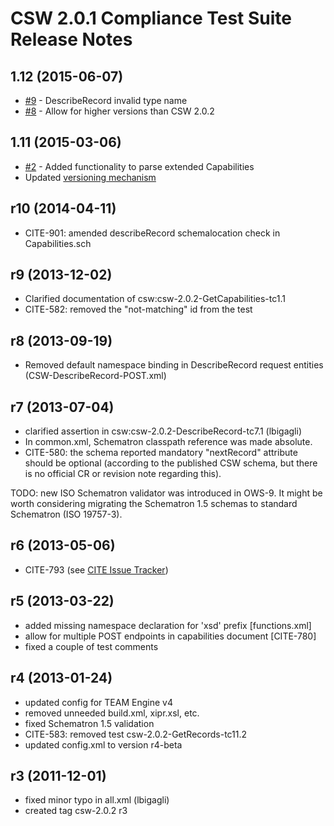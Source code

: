 # CSW 2.0.1 Compliance Test Suite Release Notes

## 1.12 (2015-06-07)

- [#9](https://github.com/opengeospatial/ets-csw202/issues/9) - DescribeRecord invalid type name 
- [#8](https://github.com/opengeospatial/ets-csw202/issues/8) - Allow for higher versions than CSW 2.0.2  


## 1.11 (2015-03-06)

- [#2](https://github.com/opengeospatial/ets-csw202/issues/2) - Added functionality to parse extended Capabilities
- Updated [versioning mechanism](https://github.com/opengeospatial/cite/wiki/OGC-Compliance-Testing-Tools)

## r10 (2014-04-11)

- CITE-901: amended describeRecord schemalocation check in Capabilities.sch

## r9 (2013-12-02) 

- Clarified documentation of csw:csw-2.0.2-GetCapabilities-tc1.1
- CITE-582: removed the "not-matching" id from the test

##  r8 (2013-09-19) 
- Removed default namespace binding in DescribeRecord request entities (CSW-DescribeRecord-POST.xml) 

##  r7 (2013-07-04) 

- clarified assertion in csw:csw-2.0.2-DescribeRecord-tc7.1 (lbigagli)
- In common.xml, Schematron classpath reference was made absolute.
- CITE-580: the schema reported mandatory "nextRecord" attribute should be optional (according to 
  the published CSW schema, but there is no official CR or revision note regarding this).

TODO: new ISO Schematron validator was introduced in OWS-9. It might be worth considering
migrating the Schematron 1.5 schemas to standard Schematron (ISO 19757-3).

## r6 (2013-05-06)

- CITE-793 (see [CITE Issue Tracker](http://cite.opengeospatial.org/issues "Public Issue Tracker"))

## r5 (2013-03-22)

- added missing namespace declaration for 'xsd' prefix [functions.xml]
- allow for multiple POST endpoints in capabilities document [CITE-780]
- fixed a couple of test comments

## r4 (2013-01-24)

- updated config for TEAM Engine v4
- removed unneeded build.xml, xipr.xsl, etc.
- fixed Schematron 1.5 validation
- CITE-583: removed test csw-2.0.2-GetRecords-tc11.2
- updated config.xml to version r4-beta

## r3 (2011-12-01)

- fixed minor typo in all.xml (lbigagli)
- created tag csw-2.0.2 r3
